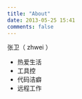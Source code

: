 ```yaml
---
title: "About"
date: 2013-05-25 15:41
comments: false
---
```



张卫（ zhwei ）

- 热爱生活
- 工具控
- 代码洁癖
- 远程工作